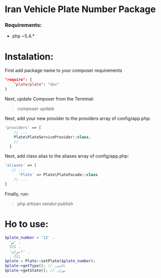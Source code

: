 Iran Vehicle Plate Number Package
===================

### Requirements:
- php ~5.4.* 

Instalation:
==========
First add package name to your composer requirements
```json
"require": {
    "plate/plate": "dev"
}
```

Next, update Composer from the Terminal:
>composer update

Next, add your new provider to the providers array of config/app.php:

```php
'providers' => [
    // ...
    Plate\PlateServiceProvider::class,
    // ...
  ]
```

Next, add class alias to the aliases array of config/app.php:

```php
'aliases' => [
   // ...
      'Plate' => Plate\PlateFacade::class
    // ...
]
```

Finally, run:
> php artisan vendor:publish

Ho to use:
====
```php
$plate_number = '12' .
  'س' .
  321 .
  'ایران' .
  . 22;
$plate = Plate::setPlate($plate_number);
$plate->getType(); // تاکسی
$plate->getState(); // تهران
```